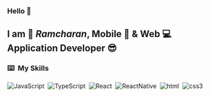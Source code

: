 ### Hello  👋

I am 🧑 *Ramcharan*, **Mobile 📱 & Web 💻 Application Developer** 😎
---



### ⌨️ &nbsp;My Skills
![JavaScript](https://img.shields.io/badge/-JavaScript-333333?style=flat&logo=javascript)&nbsp;
![TypeScript](https://img.shields.io/badge/-TypeScript-333333?style=flat&logo=typescript)&nbsp;
![React](https://img.shields.io/badge/-ReactJs-333333?style=flat&logo=react)&nbsp;
![ReactNative](https://img.shields.io/badge/-ReactNative-333333?style=flat&logo=react)&nbsp;
![html](https://img.shields.io/badge/-HTML%205-333333?style=flat&logo=html5)&nbsp;
![css3](https://img.shields.io/badge/-CSS%203-333333?style=flat&logo=css3)&nbsp;




